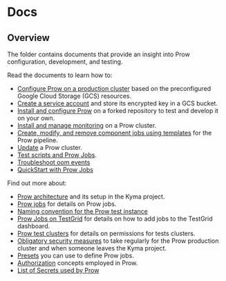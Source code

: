 # Docs

## Overview

The folder contains documents that provide an insight into Prow configuration, development, and testing.

<!-- Update the list each time you modify the document structure in this folder. -->

Read the documents to learn how to:

- [Configure Prow on a production cluster](./production-cluster-configuration.md) based on the preconfigured Google Cloud Storage (GCS) resources.
- [Create a service account](./prow-secrets-management.md) and store its encrypted key in a GCS bucket.
- [Install and configure Prow](./prow-installation-on-forks.md) on a forked repository to test and develop it on your own.
- [Install and manage monitoring](./prow-monitoring.md) on a Prow cluster.
- [Create, modify, and remove component jobs using templates](./manage-component-jobs-with-templates.md) for the Prow pipeline.
- [Update](./prow-cluster-update.md) a Prow cluster.
- [Test scripts and Prow Jobs](../../development/tools/cmd/pjtester/README.md).
- [Troubleshoot oom events](../../prow/scripts/resources/README.md)
- [QuickStart with Prow Jobs](./prow-jobs-quick-start.md)

Find out more about:

- [Prow architecture](./prow-architecture.md) and its setup in the Kyma project.
- [Prow jobs](./prow-jobs.md) for details on Prow jobs.
- [Naming convention for the Prow test instance](./prow-naming-convention.md)
- [Prow Jobs on TestGrid](./prow-k8s-testgrid.md) for details on how to add jobs to the TestGrid dashboard.
- [Prow test clusters](./test-clusters.md) for details on permissions for tests clusters.
- [Obligatory security measures](./obligatory-security-measures.md) to take regularly for the Prow production cluster and when someone leaves the Kyma project.
- [Presets](./presets.md) you can use to define Prow jobs.
- [Authorization](./authorization.md) concepts employed in Prow.
- [List of Secrets used by Prow](./prow-secrets.md)
